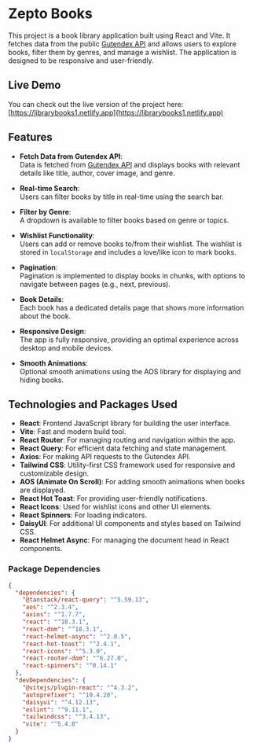 # Zepto Books

This project is a book library application built using React and Vite. It fetches data from the public [Gutendex API](https://gutendex.com/books) and allows users to explore books, filter them by genres, and manage a wishlist. The application is designed to be responsive and user-friendly.

## Live Demo

You can check out the live version of the project here:  
[https://librarybooks1.netlify.app](https://librarybooks1.netlify.app)

## Features

- **Fetch Data from Gutendex API**:  
  Data is fetched from [Gutendex API](https://gutendex.com/books) and displays books with relevant details like title, author, cover image, and genre.
  
- **Real-time Search**:  
  Users can filter books by title in real-time using the search bar.

- **Filter by Genre**:  
  A dropdown is available to filter books based on genre or topics.

- **Wishlist Functionality**:  
  Users can add or remove books to/from their wishlist. The wishlist is stored in `localStorage` and includes a love/like icon to mark books.

- **Pagination**:  
  Pagination is implemented to display books in chunks, with options to navigate between pages (e.g., next, previous).

- **Book Details**:  
  Each book has a dedicated details page that shows more information about the book.

- **Responsive Design**:  
  The app is fully responsive, providing an optimal experience across desktop and mobile devices.

- **Smooth Animations**:  
  Optional smooth animations using the AOS library for displaying and hiding books.

## Technologies and Packages Used

- **React**: Frontend JavaScript library for building the user interface.
- **Vite**: Fast and modern build tool.
- **React Router**: For managing routing and navigation within the app.
- **React Query**: For efficient data fetching and state management.
- **Axios**: For making API requests to the Gutendex API.
- **Tailwind CSS**: Utility-first CSS framework used for responsive and customizable design.
- **AOS (Animate On Scroll)**: For adding smooth animations when books are displayed.
- **React Hot Toast**: For providing user-friendly notifications.
- **React Icons**: Used for wishlist icons and other UI elements.
- **React Spinners**: For loading indicators.
- **DaisyUI**: For additional UI components and styles based on Tailwind CSS.
- **React Helmet Async**: For managing the document head in React components.

### Package Dependencies

```json
{
  "dependencies": {
    "@tanstack/react-query": "^5.59.13",
    "aos": "^2.3.4",
    "axios": "^1.7.7",
    "react": "^18.3.1",
    "react-dom": "^18.3.1",
    "react-helmet-async": "^2.0.5",
    "react-hot-toast": "^2.4.1",
    "react-icons": "^5.3.0",
    "react-router-dom": "^6.27.0",
    "react-spinners": "^0.14.1"
  },
  "devDependencies": {
    "@vitejs/plugin-react": "^4.3.2",
    "autoprefixer": "^10.4.20",
    "daisyui": "^4.12.13",
    "eslint": "^9.11.1",
    "tailwindcss": "^3.4.13",
    "vite": "^5.4.8"
  }
}
